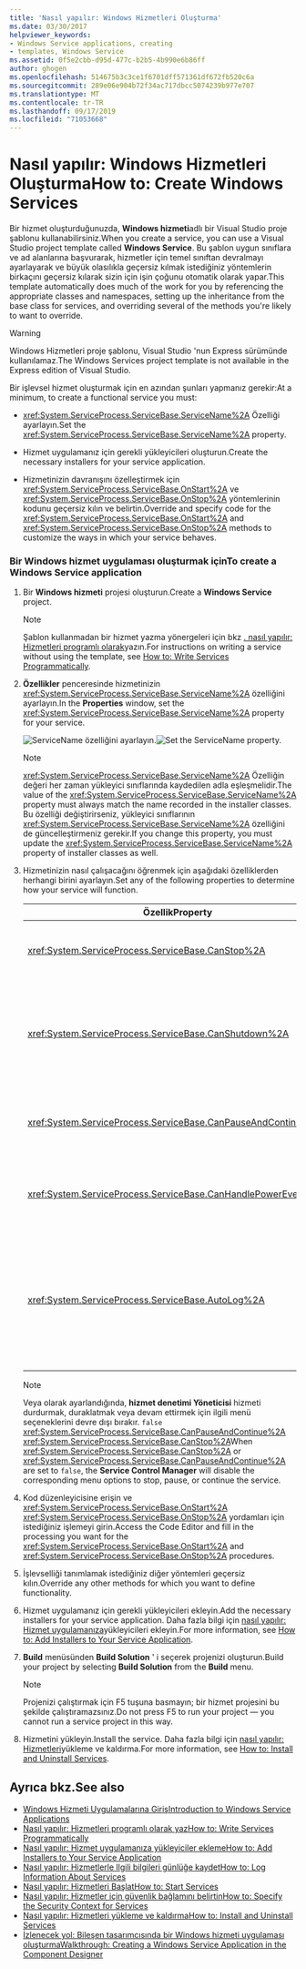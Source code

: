 ```yaml
---
title: 'Nasıl yapılır: Windows Hizmetleri Oluşturma'
ms.date: 03/30/2017
helpviewer_keywords:
- Windows Service applications, creating
- templates, Windows Service
ms.assetid: 0f5e2cbb-d95d-477c-b2b5-4b990e6b86ff
author: ghogen
ms.openlocfilehash: 514675b3c3ce1f6701dff571361df672fb520c6a
ms.sourcegitcommit: 289e06e904b72f34ac717dbcc5074239b977e707
ms.translationtype: MT
ms.contentlocale: tr-TR
ms.lasthandoff: 09/17/2019
ms.locfileid: "71053668"
---
```

# <a name="how-to-create-windows-services"></a><span data-ttu-id="8098c-102">Nasıl yapılır: Windows Hizmetleri Oluşturma</span><span class="sxs-lookup"><span data-stu-id="8098c-102">How to: Create Windows Services</span></span>
<span data-ttu-id="8098c-103">Bir hizmet oluşturduğunuzda, **Windows hizmeti**adlı bir Visual Studio proje şablonu kullanabilirsiniz.</span><span class="sxs-lookup"><span data-stu-id="8098c-103">When you create a service, you can use a Visual Studio project template called **Windows Service**.</span></span> <span data-ttu-id="8098c-104">Bu şablon uygun sınıflara ve ad alanlarına başvurarak, hizmetler için temel sınıftan devralmayı ayarlayarak ve büyük olasılıkla geçersiz kılmak istediğiniz yöntemlerin birkaçını geçersiz kılarak sizin için işin çoğunu otomatik olarak yapar.</span><span class="sxs-lookup"><span data-stu-id="8098c-104">This template automatically does much of the work for you by referencing the appropriate classes and namespaces, setting up the inheritance from the base class for services, and overriding several of the methods you're likely to want to override.</span></span>  
  
> [!WARNING]
> <span data-ttu-id="8098c-105">Windows Hizmetleri proje şablonu, Visual Studio 'nun Express sürümünde kullanılamaz.</span><span class="sxs-lookup"><span data-stu-id="8098c-105">The Windows Services project template is not available in the Express edition of Visual Studio.</span></span>  
  
 <span data-ttu-id="8098c-106">Bir işlevsel hizmet oluşturmak için en azından şunları yapmanız gerekir:</span><span class="sxs-lookup"><span data-stu-id="8098c-106">At a minimum, to create a functional service you must:</span></span>  
  
- <span data-ttu-id="8098c-107"><xref:System.ServiceProcess.ServiceBase.ServiceName%2A> Özelliği ayarlayın.</span><span class="sxs-lookup"><span data-stu-id="8098c-107">Set the <xref:System.ServiceProcess.ServiceBase.ServiceName%2A> property.</span></span>  
  
- <span data-ttu-id="8098c-108">Hizmet uygulamanız için gerekli yükleyicileri oluşturun.</span><span class="sxs-lookup"><span data-stu-id="8098c-108">Create the necessary installers for your service application.</span></span>  
  
- <span data-ttu-id="8098c-109">Hizmetinizin davranışını özelleştirmek için <xref:System.ServiceProcess.ServiceBase.OnStart%2A> ve <xref:System.ServiceProcess.ServiceBase.OnStop%2A> yöntemlerinin kodunu geçersiz kılın ve belirtin.</span><span class="sxs-lookup"><span data-stu-id="8098c-109">Override and specify code for the <xref:System.ServiceProcess.ServiceBase.OnStart%2A> and <xref:System.ServiceProcess.ServiceBase.OnStop%2A> methods to customize the ways in which your service behaves.</span></span>  
  
### <a name="to-create-a-windows-service-application"></a><span data-ttu-id="8098c-110">Bir Windows hizmet uygulaması oluşturmak için</span><span class="sxs-lookup"><span data-stu-id="8098c-110">To create a Windows Service application</span></span>  
  
1. <span data-ttu-id="8098c-111">Bir **Windows hizmeti** projesi oluşturun.</span><span class="sxs-lookup"><span data-stu-id="8098c-111">Create a **Windows Service** project.</span></span>  
  
    > [!NOTE]
    > <span data-ttu-id="8098c-112">Şablon kullanmadan bir hizmet yazma yönergeleri için bkz [. nasıl yapılır: Hizmetleri programlı olarak](how-to-write-services-programmatically.md)yazın.</span><span class="sxs-lookup"><span data-stu-id="8098c-112">For instructions on writing a service without using the template, see [How to: Write Services Programmatically](how-to-write-services-programmatically.md).</span></span>  
  
2. <span data-ttu-id="8098c-113">**Özellikler** penceresinde hizmetinizin <xref:System.ServiceProcess.ServiceBase.ServiceName%2A> özelliğini ayarlayın.</span><span class="sxs-lookup"><span data-stu-id="8098c-113">In the **Properties** window, set the <xref:System.ServiceProcess.ServiceBase.ServiceName%2A> property for your service.</span></span>  
  
     <span data-ttu-id="8098c-114">![ServiceName özelliğini ayarlayın.](./media/windowsservice-servicename.PNG "WindowsService_ServiceName")</span><span class="sxs-lookup"><span data-stu-id="8098c-114">![Set the ServiceName property.](./media/windowsservice-servicename.PNG "WindowsService_ServiceName")</span></span>  
  
    > [!NOTE]
    > <span data-ttu-id="8098c-115"><xref:System.ServiceProcess.ServiceBase.ServiceName%2A> Özelliğin değeri her zaman yükleyici sınıflarında kaydedilen adla eşleşmelidir.</span><span class="sxs-lookup"><span data-stu-id="8098c-115">The value of the <xref:System.ServiceProcess.ServiceBase.ServiceName%2A> property must always match the name recorded in the installer classes.</span></span> <span data-ttu-id="8098c-116">Bu özelliği değiştirirseniz, yükleyici sınıflarının <xref:System.ServiceProcess.ServiceBase.ServiceName%2A> özelliğini de güncelleştirmeniz gerekir.</span><span class="sxs-lookup"><span data-stu-id="8098c-116">If you change this property, you must update the <xref:System.ServiceProcess.ServiceBase.ServiceName%2A> property of installer classes as well.</span></span>  
  
3. <span data-ttu-id="8098c-117">Hizmetinizin nasıl çalışacağını öğrenmek için aşağıdaki özelliklerden herhangi birini ayarlayın.</span><span class="sxs-lookup"><span data-stu-id="8098c-117">Set any of the following properties to determine how your service will function.</span></span>  
  
    |<span data-ttu-id="8098c-118">Özellik</span><span class="sxs-lookup"><span data-stu-id="8098c-118">Property</span></span>|<span data-ttu-id="8098c-119">Ayar</span><span class="sxs-lookup"><span data-stu-id="8098c-119">Setting</span></span>|  
    |--------------|-------------|  
    |<xref:System.ServiceProcess.ServiceBase.CanStop%2A>|<span data-ttu-id="8098c-120">`True`hizmetin çalışmayı durdurmak için istekleri kabul edeceğini belirtmek için; `false` hizmetin durdurulmasını engellemek için.</span><span class="sxs-lookup"><span data-stu-id="8098c-120">`True` to indicate that the service will accept requests to stop running; `false` to prevent the service from being stopped.</span></span>|  
    |<xref:System.ServiceProcess.ServiceBase.CanShutdown%2A>|<span data-ttu-id="8098c-121">`True`hizmetin, yaşadığı bilgisayar kapandığında bildirim almak istediğini göstermek için, <xref:System.ServiceProcess.ServiceBase.OnShutdown%2A> yordamı çağırabileceği şekilde etkinleştirir.</span><span class="sxs-lookup"><span data-stu-id="8098c-121">`True` to indicate that the service wants to receive notification when the computer on which it lives shuts down, enabling it to call the <xref:System.ServiceProcess.ServiceBase.OnShutdown%2A> procedure.</span></span>|  
    |<xref:System.ServiceProcess.ServiceBase.CanPauseAndContinue%2A>|<span data-ttu-id="8098c-122">`True`hizmetin çalışmayı duraklatmak veya çalışmaya devam etmek için istekleri kabul edeceğini belirtmek için; `false` hizmetin duraklatılmasını ve devam ettirmasını engellemek için.</span><span class="sxs-lookup"><span data-stu-id="8098c-122">`True` to indicate that the service will accept requests to pause or to resume running; `false` to prevent the service from being paused and resumed.</span></span>|  
    |<xref:System.ServiceProcess.ServiceBase.CanHandlePowerEvent%2A>|<span data-ttu-id="8098c-123">`True`hizmetin bilgisayarın güç durumundaki değişikliklerin bildirimini işleyebileceğini belirtmek için; `false` hizmetin bu değişiklikler hakkında bildirilmesini engellemek için.</span><span class="sxs-lookup"><span data-stu-id="8098c-123">`True` to indicate that the service can handle notification of changes to the computer's power status; `false` to prevent the service from being notified of these changes.</span></span>|  
    |<xref:System.ServiceProcess.ServiceBase.AutoLog%2A>|<span data-ttu-id="8098c-124">`True`Hizmetiniz bir eylem gerçekleştirdiğinde Uygulama olay günlüğü 'ne bilgilendirici girişler yazmak için; `false` bu işlevi devre dışı bırakmak için.</span><span class="sxs-lookup"><span data-stu-id="8098c-124">`True` to write informational entries to the Application event log when your service performs an action; `false` to disable this functionality.</span></span> <span data-ttu-id="8098c-125">Daha fazla bilgi için [nasıl yapılır: Hizmetlerle](how-to-log-information-about-services.md)ilgili bilgileri günlüğe kaydedin.</span><span class="sxs-lookup"><span data-stu-id="8098c-125">For more information, see [How to: Log Information About Services](how-to-log-information-about-services.md).</span></span> <span data-ttu-id="8098c-126">**Not:**  Varsayılan olarak, <xref:System.ServiceProcess.ServiceBase.AutoLog%2A> olarak `true`ayarlanır.</span><span class="sxs-lookup"><span data-stu-id="8098c-126">**Note:**  By default, <xref:System.ServiceProcess.ServiceBase.AutoLog%2A> is set to `true`.</span></span>|  
  
    > [!NOTE]
    > <span data-ttu-id="8098c-127">Veya olarak ayarlandığında, **hizmet denetimi Yöneticisi** hizmeti durdurmak, duraklatmak veya devam ettirmek için ilgili menü seçeneklerini devre dışı bırakır. `false` <xref:System.ServiceProcess.ServiceBase.CanPauseAndContinue%2A> <xref:System.ServiceProcess.ServiceBase.CanStop%2A></span><span class="sxs-lookup"><span data-stu-id="8098c-127">When <xref:System.ServiceProcess.ServiceBase.CanStop%2A> or <xref:System.ServiceProcess.ServiceBase.CanPauseAndContinue%2A> are set to `false`, the **Service Control Manager** will disable the corresponding menu options to stop, pause, or continue the service.</span></span>  
  
4. <span data-ttu-id="8098c-128">Kod düzenleyicisine erişin ve <xref:System.ServiceProcess.ServiceBase.OnStart%2A> <xref:System.ServiceProcess.ServiceBase.OnStop%2A> yordamları için istediğiniz işlemeyi girin.</span><span class="sxs-lookup"><span data-stu-id="8098c-128">Access the Code Editor and fill in the processing you want for the <xref:System.ServiceProcess.ServiceBase.OnStart%2A> and <xref:System.ServiceProcess.ServiceBase.OnStop%2A> procedures.</span></span>  
  
5. <span data-ttu-id="8098c-129">İşlevselliği tanımlamak istediğiniz diğer yöntemleri geçersiz kılın.</span><span class="sxs-lookup"><span data-stu-id="8098c-129">Override any other methods for which you want to define functionality.</span></span>  
  
6. <span data-ttu-id="8098c-130">Hizmet uygulamanız için gerekli yükleyicileri ekleyin.</span><span class="sxs-lookup"><span data-stu-id="8098c-130">Add the necessary installers for your service application.</span></span> <span data-ttu-id="8098c-131">Daha fazla bilgi için [nasıl yapılır: Hizmet uygulamanıza](how-to-add-installers-to-your-service-application.md)yükleyicileri ekleyin.</span><span class="sxs-lookup"><span data-stu-id="8098c-131">For more information, see [How to: Add Installers to Your Service Application](how-to-add-installers-to-your-service-application.md).</span></span>  
  
7. <span data-ttu-id="8098c-132">**Build** menüsünden **Build Solution** ' i seçerek projenizi oluşturun.</span><span class="sxs-lookup"><span data-stu-id="8098c-132">Build your project by selecting **Build Solution** from the **Build** menu.</span></span>  
  
    > [!NOTE]
    > <span data-ttu-id="8098c-133">Projenizi çalıştırmak için F5 tuşuna basmayın; bir hizmet projesini bu şekilde çalıştıramazsınız.</span><span class="sxs-lookup"><span data-stu-id="8098c-133">Do not press F5 to run your project — you cannot run a service project in this way.</span></span>  
  
8. <span data-ttu-id="8098c-134">Hizmetini yükleyin.</span><span class="sxs-lookup"><span data-stu-id="8098c-134">Install the service.</span></span> <span data-ttu-id="8098c-135">Daha fazla bilgi için [nasıl yapılır: Hizmetleri](how-to-install-and-uninstall-services.md)yükleme ve kaldırma.</span><span class="sxs-lookup"><span data-stu-id="8098c-135">For more information, see [How to: Install and Uninstall Services](how-to-install-and-uninstall-services.md).</span></span>  
  
## <a name="see-also"></a><span data-ttu-id="8098c-136">Ayrıca bkz.</span><span class="sxs-lookup"><span data-stu-id="8098c-136">See also</span></span>

- [<span data-ttu-id="8098c-137">Windows Hizmeti Uygulamalarına Giriş</span><span class="sxs-lookup"><span data-stu-id="8098c-137">Introduction to Windows Service Applications</span></span>](introduction-to-windows-service-applications.md)
- [<span data-ttu-id="8098c-138">Nasıl yapılır: Hizmetleri programlı olarak yaz</span><span class="sxs-lookup"><span data-stu-id="8098c-138">How to: Write Services Programmatically</span></span>](how-to-write-services-programmatically.md)
- [<span data-ttu-id="8098c-139">Nasıl yapılır: Hizmet uygulamanıza yükleyiciler ekleme</span><span class="sxs-lookup"><span data-stu-id="8098c-139">How to: Add Installers to Your Service Application</span></span>](how-to-add-installers-to-your-service-application.md)
- [<span data-ttu-id="8098c-140">Nasıl yapılır: Hizmetlerle Ilgili bilgileri günlüğe kaydet</span><span class="sxs-lookup"><span data-stu-id="8098c-140">How to: Log Information About Services</span></span>](how-to-log-information-about-services.md)
- [<span data-ttu-id="8098c-141">Nasıl yapılır: Hizmetleri Başlat</span><span class="sxs-lookup"><span data-stu-id="8098c-141">How to: Start Services</span></span>](how-to-start-services.md)
- [<span data-ttu-id="8098c-142">Nasıl yapılır: Hizmetler için güvenlik bağlamını belirtin</span><span class="sxs-lookup"><span data-stu-id="8098c-142">How to: Specify the Security Context for Services</span></span>](how-to-specify-the-security-context-for-services.md)
- [<span data-ttu-id="8098c-143">Nasıl yapılır: Hizmetleri yükleme ve kaldırma</span><span class="sxs-lookup"><span data-stu-id="8098c-143">How to: Install and Uninstall Services</span></span>](how-to-install-and-uninstall-services.md)
- [<span data-ttu-id="8098c-144">İzlenecek yol: Bileşen tasarımcısında bir Windows hizmeti uygulaması oluşturma</span><span class="sxs-lookup"><span data-stu-id="8098c-144">Walkthrough: Creating a Windows Service Application in the Component Designer</span></span>](walkthrough-creating-a-windows-service-application-in-the-component-designer.md)
